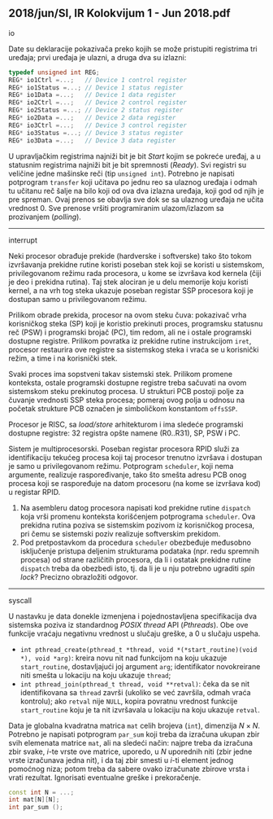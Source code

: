 2018/jun/SI, IR Kolokvijum 1 - Jun 2018.pdf
--------------------------------------------------------------------------------
io

Date su deklaracije pokazivača preko kojih se može pristupiti registrima tri uređaja;  prvi
uređaja je ulazni, a druga dva su izlazni:
```cpp
typedef unsigned int REG;
REG* io1Ctrl =...;   // Device 1 control register
REG* io1Status =...; // Device 1 status register
REG* io1Data =...;   // Device 1 data register
REG* io2Ctrl =...;   // Device 2 control register
REG* io2Status =...; // Device 2 status register
REG* io2Data =...;   // Device 2 data register
REG* io3Ctrl =...;   // Device 3 control register
REG* io3Status =...; // Device 3 status register
REG* io3Data =...;   // Device 3 data register
```
U upravljačkim registrima najniži bit je bit *Start* kojim se pokreće uređaj, a u statusnim
registrima najniži bit je bit spremnosti (*Ready*). Svi registri su veličine jedne mašinske reči
(tip `unsigned int`).
Potrebno je napisati potprogram `transfer` koji učitava po jednu reo sa ulaznog uređaja i
odmah tu učitanu reč šalje na bilo koji od ova dva izlazna uređaja, koji god od njih je pre
spreman. Ovaj prenos se obavlja sve dok se sa ulaznog uređaja ne učita vrednost 0. Sve
prenose vršiti programiranim ulazom/izlazom sa prozivanjem (*polling*).


--------------------------------------------------------------------------------
interrupt

Neki procesor obrađuje prekide (hardverske i softverske) tako što tokom izvršavanja prekidne
rutine koristi poseban stek koji se koristi u sistemskom, privilegovanom režimu rada
procesora, u kome se izvršava kod kernela (čiji je deo i prekidna rutina).
Taj stek alociran je u delu memorije koju koristi kernel, a na vrh tog steka ukazuje poseban registar SSP procesora
koji je dostupan samo u privilegovanom režimu.

Prilikom obrade prekida, procesor na ovom steku čuva: pokazivač vrha korisničkog steka (SP)
koji je koristio prekinuti proces, programsku statusnu reč (PSW) i programski brojač (PC),
tim redom, ali ne i ostale programski dostupne registre. Prilikom povratka iz prekidne rutine
instrukcijom `iret`, procesor restaurira ove registre sa sistemskog steka i vraća se u korisnički
režim, a time i na korisnički stek.

Svaki proces ima sopstveni takav sistemski stek. Prilikom promene konteksta, ostale
programski dostupne registre treba sačuvati na ovom sistemskom steku prekinutog procesa. U
strukturi PCB postoji polje za čuvanje vrednosti SSP steka procesa; pomeraj ovog polja u
odnosu na početak strukture PCB označen je simboličkom konstantom `offsSSP`.

Procesor je RISC, sa *load/store* arhitekturom i ima sledeće programski dostupne registre: 32
registra opšte namene (R0..R31), SP, PSW i PC.

Sistem je multiprocesorski. Poseban registar procesora RPID služi za identifikaciju tekućeg
procesa koji taj procesor trenutno izvršava i dostupan je samo u privilegovanom režimu.
Potprogram `scheduler`, koji nema argumente, realizuje raspoređivanje, tako što smešta
adresu PCB onog procesa koji se raspoređuje na datom procesoru (na kome se izvršava kod) u
registar RPID.

1. Na asembleru datog procesora napisati kod prekidne rutine `dispatch` koja vrši promenu
konteksta korišćenjem potprograma `scheduler`. Ova prekidna rutina poziva se sistemskim
pozivom iz korisničkog procesa, pri čemu se sistemski poziv realizuje softverskim prekidom.
2. Pod pretpostavkom da procedura `scheduler` obezbeđuje međusobno isključenje
pristupa deljenim strukturama podataka (npr. redu spremnih procesa) od strane različitih
procesora, da li i ostatak prekidne rutine `dispatch` treba da obezbedi isto, tj. da li je u nju
potrebno ugraditi *spin lock*? Precizno obrazložiti odgovor.

--------------------------------------------------------------------------------
syscall

U nastavku je data donekle izmenjena i pojednostavljena specifikacija dva sistemska poziva iz
standardnog *POSIX thread* API (*Pthreads*). Obe ove funkcije vraćaju negativnu vrednost u
slučaju greške, a 0 u slučaju uspeha.

- `int pthread_create(pthread_t *thread, void *(*start_routine)(void *), void *arg)`: kreira novu nit nad funkcijom na koju ukazuje `start_routine`,
dostavljajući joj argument `arg`; identifikator novokreirane niti smešta u lokaciju na koju
ukazuje `thread`;
- `int pthread_join(pthread_t thread, void **retval)`: čeka da se nit identifikovana sa `thread` završi (ukoliko se već završila, odmah vraća kontrolu);  ako
`retval` nije `NULL`, kopira povratnu vrednost funkcije `start_routine` koju je ta nit
izvršavala u lokaciju na koju ukazuje `retval`.

Data je globalna kvadratna matrica `mat` celih brojeva (`int`), dimenzija $N \times N$. Potrebno je
napisati potprogram `par_sum` koji treba da izračuna ukupan zbir svih elemenata matrice `mat`,
ali na sledeći način: najpre treba da izračuna zbir svake, *i*-te vrste ove matrice, uporedo, u *N*
uporednih niti (zbir jedne vrste izračunava jedna nit), i da taj zbir smesti u *i*-ti element jednog
pomoćnog niza;  potom treba da sabere ovako izračunate zbirove vrsta i vrati rezultat.
Ignorisati eventualne greške i prekoračenje.

```cpp
const int N = ...;
int mat[N][N];
int par_sum ();
```
